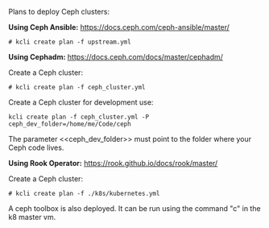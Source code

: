Plans to deploy Ceph clusters:


**Using Ceph Ansible:**
https://docs.ceph.com/ceph-ansible/master/

```
# kcli create plan -f upstream.yml
```

**Using Cephadm:**
https://docs.ceph.com/docs/master/cephadm/

Create a Ceph cluster:
```
# kcli create plan -f ceph_cluster.yml
```

Create a Ceph cluster for development use:
```
kcli create plan -f ceph_cluster.yml -P ceph_dev_folder=/home/me/Code/ceph
```
The parameter <<ceph_dev_folder>> must point to the folder where your Ceph code lives.


**Using Rook Operator:** 
https://rook.github.io/docs/rook/master/

Create a Ceph cluster:
```
# kcli create plan -f ./k8s/kubernetes.yml
```

A ceph toolbox is also deployed. It can be run using the command "c" in the k8 master vm. 

